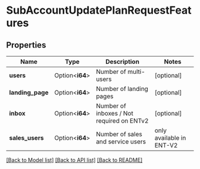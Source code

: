 # SubAccountUpdatePlanRequestFeatures

## Properties

Name | Type | Description | Notes
------------ | ------------- | ------------- | -------------
**users** | Option<**i64**> | Number of multi-users | [optional]
**landing_page** | Option<**i64**> | Number of landing pages | [optional]
**inbox** | Option<**i64**> | Number of inboxes / Not required on ENTv2 | [optional]
**sales_users** | Option<**i64**> | Number of sales and service users | only available in ENT-V2 | [optional]

[[Back to Model list]](../README.md#documentation-for-models) [[Back to API list]](../README.md#documentation-for-api-endpoints) [[Back to README]](../README.md)


